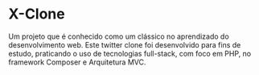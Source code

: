 # X-Clone
Um projeto que é conhecido como um clássico no aprendizado do desenvolvimento web. Este twitter clone foi desenvolvido para fins de estudo, praticando o uso de tecnologias full-stack, com foco em PHP, no framework Composer e Arquitetura MVC.
